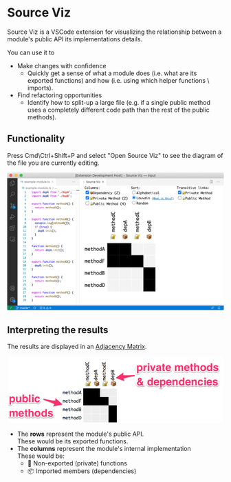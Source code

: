 # Source Viz

Source Viz is a VSCode extension for visualizing the relationship between a module's public API its implementations details.  

You can use it to
* Make changes with confidence
  * Quickly get a sense of what a module does (i.e. what are its exported functions) and how (i.e. using which helper functions \ imports).
* Find refactoring opportunities
  * Identify how to split-up a large file (e.g. if a single public method uses a completely different code path than the rest of the public methods).

## Functionality

Press Cmd\Ctrl+Shift+P and select "Open Source Viz" to see the diagram of the file you are currently editing.

![Demo screenshot](images/demo.png)

## Interpreting the results

The results are displayed in an [Adjacency Matrix](https://en.wikipedia.org/wiki/Adjacency_matrix).

![Annotated example matrix](images/annotated-example-matrix.png)

* The **rows** represent the module's public API.  
  These would be its exported functions.
* The **columns** represent the module's internal implementation  
  These would be:
  * 🔐 Non-exported (private) functions
  * 📦 Imported members (dependencies)
